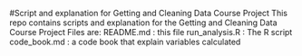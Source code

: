 #Script and explanation for Getting and Cleaning Data Course Project
This repo contains scripts and explanation for the Getting and Cleaning Data Course Project
Files are:
README.md : this file
run_analysis.R : The R script
code_book.md : a code book that explain variables calculated
